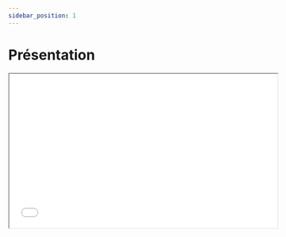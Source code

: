 ```yaml
---
sidebar_position: 1
---
```


#  Présentation

<iframe src="@site/static/img/Présentation.mp4" width="540" height="310"></iframe>